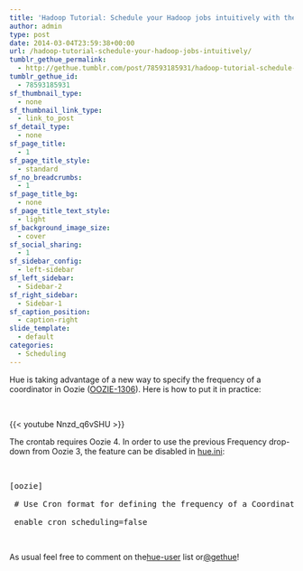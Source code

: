 ```yaml
---
title: 'Hadoop Tutorial: Schedule your Hadoop jobs intuitively with the new Oozie crontab!'
author: admin
type: post
date: 2014-03-04T23:59:38+00:00
url: /hadoop-tutorial-schedule-your-hadoop-jobs-intuitively/
tumblr_gethue_permalink:
  - http://gethue.tumblr.com/post/78593185931/hadoop-tutorial-schedule-your-hadoop-jobs-intuitively
tumblr_gethue_id:
  - 78593185931
sf_thumbnail_type:
  - none
sf_thumbnail_link_type:
  - link_to_post
sf_detail_type:
  - none
sf_page_title:
  - 1
sf_page_title_style:
  - standard
sf_no_breadcrumbs:
  - 1
sf_page_title_bg:
  - none
sf_page_title_text_style:
  - light
sf_background_image_size:
  - cover
sf_social_sharing:
  - 1
sf_sidebar_config:
  - left-sidebar
sf_left_sidebar:
  - Sidebar-2
sf_right_sidebar:
  - Sidebar-1
sf_caption_position:
  - caption-right
slide_template:
  - default
categories:
  - Scheduling
---
```


<p id="docs-internal-guid-be480bc2-8f87-c4e1-42a3-9789aa72a148">
  Hue is taking advantage of a new way to specify the frequency of a coordinator in Oozie (<a href="https://issues.apache.org/jira/browse/OOZIE-1306">OOZIE-1306</a>). Here is how to put it in practice:
</p>

&nbsp;

{{< youtube Nnzd_q6vSHU >}}

The crontab requires Oozie 4. In order to use the previous Frequency drop-down from Oozie 3, the feature can be disabled in [hue.ini][1]:

&nbsp;

<pre class="code">[oozie]

 # Use Cron format for defining the frequency of a Coordinator instead of the old frequency number/unit.

 enable_cron_scheduling=false</pre>

&nbsp;

<span>As usual feel free to comment on the</span>[<span>hue-user</span>][2] <span>list or</span>[<span>@gethue</span>][3]<span>!</span>

[1]: https://github.com/cloudera/hue/blob/master/desktop/conf.dist/hue.ini#L589
[2]: http://groups.google.com/a/cloudera.org/group/hue-user
[3]: https://twitter.com/gethue
